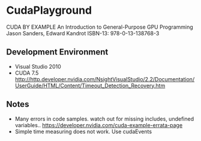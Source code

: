# CudaPlayground
CUDA BY EXAMPLE 
An Introduction to General-Purpose GPU Programming
Jason Sanders, Edward Kandrot
ISBN-13: 978-0-13-138768-3

## Development Environment
- Visual Studio 2010
- CUDA 7.5
http://http.developer.nvidia.com/NsightVisualStudio/2.2/Documentation/UserGuide/HTML/Content/Timeout_Detection_Recovery.htm

## Notes
- Many errors in code samples. watch out for missing includes, undefined variables.. https://developer.nvidia.com/cuda-example-errata-page
- Simple time measuring does not work. Use cudaEvents
